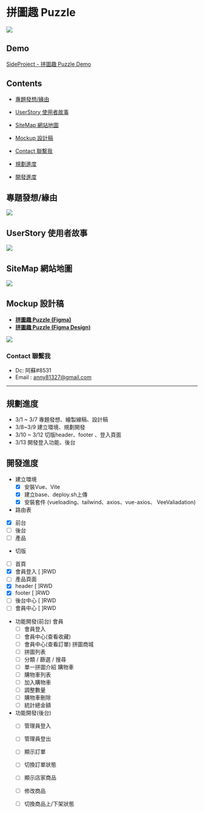 # 拼圖趣 Puzzle 
![](https://i.imgur.com/IGBasHH.jpg)

## Demo
[SideProject - 拼圖趣 Puzzle Demo](https://susu3131.github.io/SideProject-puzzle/index)
 
## Contents 
- [專題發想/緣由](https://github.com/susu3131/SideProject-puzzle#%E5%B0%88%E9%A1%8C%E7%99%BC%E6%83%B3%E7%B7%A3%E7%94%B1)
- [UserStory 使用者故事](https://github.com/susu3131/SideProject-puzzle#userstory-%E4%BD%BF%E7%94%A8%E8%80%85%E6%95%85%E4%BA%8B)
- [SiteMap 網站地圖](https://github.com/susu3131/SideProject-puzzle#sitemap-%E7%B6%B2%E7%AB%99%E5%9C%B0%E5%9C%96)
- [Mockup 設計稿](https://github.com/susu3131/SideProject-puzzle#mockup-%E8%A8%AD%E8%A8%88%E7%A8%BF)
- [Contact 聯繫我](https://github.com/susu3131/SideProject-puzzle#contact-%E8%81%AF%E7%B9%AB%E6%88%91)

- [規劃進度](https://github.com/susu3131/SideProject-puzzle#%E8%A6%8F%E5%8A%83%E9%80%B2%E5%BA%A6)
- [開發進度](https://github.com/susu3131/SideProject-puzzle#%E9%96%8B%E7%99%BC%E9%80%B2%E5%BA%A6)

## 專題發想/緣由
![](https://i.imgur.com/oBqBLWM.png)

## UserStory 使用者故事
![](https://i.imgur.com/CVcaWIF.png)

## SiteMap 網站地圖
![](https://i.imgur.com/Ta6boyv.png)

## Mockup 設計稿
* [**拼圖趣 Puzzle (Figma)**](https://www.figma.com/file/JXRun3jOAaegpSetAD6LXG/%E6%8B%BC%E5%9C%96%E8%B6%A3-Puzzle?node-id=0%3A1&t=enPjie8gNRUiJj2t-1) 
* [**拼圖趣 Puzzle (Figma Design)**](https://www.figma.com/file/ibABCHG8xRYJG2nSwiDFHT/Side-project---%E6%8B%BC%E5%9C%96%E8%B6%A3-Puzzle?node-id=13%3A5&t=nlbdlmY7icxDRlSs-1)  

![](https://i.imgur.com/vjO5mXY.png)

### Contact 聯繫我
- Dc: 阿蘇#8531
- Email : anny81327@gmail.com


---

## 規劃進度
- 3/1 ~ 3/7 專題發想、繪製線稿、設計稿  
- 3/8~3/9 建立環境、規劃開發  
- 3/10 ~ 3/12 切版header、footer 、登入頁面
- 3/13 開發登入功能、後台


## 開發進度

- 建立環境
  - [x] 安裝Vue、Vite 
  - [x] 建立base、deploy.sh上傳
  - [x] 安裝套件 (vueloading、tailwind、axios、vue-axios、 VeeValiadation)

-  路由表
  - [x] 前台
  - [ ] 後台
  - [ ] 產品

-  切版
  - [ ] 首頁
  - [x] 會員登入  [ ]RWD
  - [ ] 產品頁面
  - [x] header  [ ]RWD
  - [x] footer  [ ]RWD
  - [ ] 後台中心  [ ]RWD
  - [ ] 會員中心  [ ]RWD

- 功能開發(前台)
  會員
    - [ ] 會員登入
    - [ ] 會員中心(查看收藏)
    - [ ] 會員中心(查看訂單)
  拼圖商城
    - [ ] 拼圖列表
    - [ ] 分類 / 篩選 / 搜尋
    - [ ] 單一拼圖介紹
  購物車
    - [ ] 購物車列表
    - [ ] 加入購物車
    - [ ] 調整數量
    - [ ] 購物車刪除
    - [ ] 統計總金額

- 功能開發(後台)
  - [ ] 管理員登入
  - [ ] 管理員登出
  - [ ] 顯示訂單
  - [ ] 切換訂單狀態
  - [ ] 顯示店家商品       
  - [ ] 修改商品      
  - [ ] 切換商品上/下架狀態


